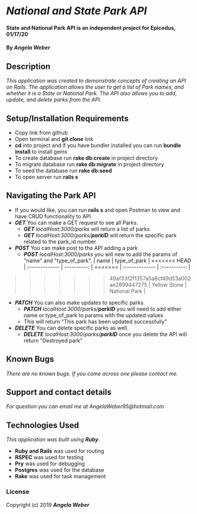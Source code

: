 # _National and State Park API_

#### **State and National Park API is an independent project for Epicodus, 01/17/20**

#### By _**Angela Weber**_

## Description
  _This application was created to demonstrate concepts of creating an API on Rails. The application allows the user to get a list of Park names, and whether it is a State or National Park. The API also allows you to add, update, and delete parks from the API._

## Setup/Installation Requirements

* Copy link from github
* Open terminal and __git clone__ link
* __cd__ into project and if you have bundler installed you can run __bundle install__ to install gems
* To create database run __rake db:create__ in project directory
* To migrate database run __rake db:migrate__ in project directory
* To seed the database run __rake db:seed__
* To open server run __rails s__

## Navigating the Park API
* If you would like, you can run __rails s__ and open Postman to view and have CRUD functionality to API
* **_GET_** You can make a GET request to see all Parks.
  * **_GET_** _localHost:3000/parks_ will return a list of parks
  * **_GET_** _localHost:3000/parks/**parkID**_ will return the specific park related to the park_id number
* **_POST_** You can make post to the API adding a park
  * **_POST_** _localHost:3000/parks_ you will new to add the params of "name" and "type_of_park".
| name           | type_of_park   |
<<<<<<< HEAD
| :------------- | ----------:   |
=======
| :------------- | :----------:   |
>>>>>>> 49af33f2f1357a5a6cf49d53a002ae2899447275
|  Yellow Stone  | National Park  |
* **_PATCH_** You can also make updates to specific parks.
  * **_PATCH_** _localHost:3000/parks/**parkID**_ you will need to add either name or type_of_park to params with the updated values
  * This will return "This park has been updated successfully"
* **_DELETE_** You can delete specific parks as well.
  * **_DELETE_** _localHost:3000/parks/**parkID**_ once you delete the API will return "Destroyed park"


## Known Bugs

_There are no known bugs. If you come across one please contact me._

## Support and contact details

_For question you can email me at AngelaWeber95@hotmail.com_

## Technologies Used

_This application was built using __Ruby__._
* __Ruby and Rails__ was used for routing
* __RSPEC__ was used for testing
* __Pry__ was used for debugging
* __Postgres__ was used for the database
* __Rake__ was used for task management

### License

Copyright (c) 2019 **_Angela Weber_**
